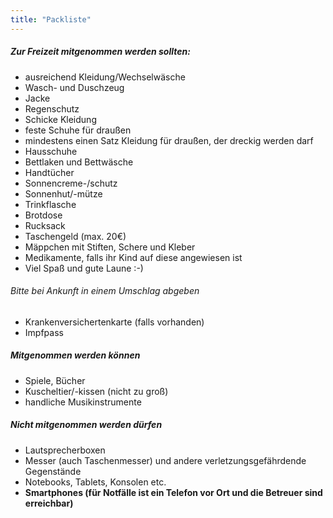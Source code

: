 ```yaml
---
title: "Packliste"
---
```

##### Zur Freizeit mitgenommen werden sollten:
* ausreichend Kleidung/Wechselwäsche
* Wasch- und Duschzeug
* Jacke
* Regenschutz
* Schicke Kleidung
* feste Schuhe für draußen
* mindestens einen Satz Kleidung für draußen, der dreckig werden darf
* Hausschuhe
* Bettlaken und Bettwäsche
* Handtücher
* Sonnencreme-/schutz
* Sonnenhut/-mütze
* Trinkflasche
* Brotdose
* Rucksack
* Taschengeld (max. 20€)
* Mäppchen mit Stiften, Schere und Kleber
* Medikamente, falls ihr Kind auf diese angewiesen ist
* Viel Spaß und gute Laune :-)
###### Bitte bei Ankunft in einem Umschlag abgeben
* Krankenversichertenkarte (falls vorhanden)
* Impfpass
##### Mitgenommen werden können
* Spiele, Bücher
* Kuscheltier/-kissen (nicht zu groß)
* handliche Musikinstrumente
##### Nicht mitgenommen werden dürfen
* Lautsprecherboxen
* Messer (auch Taschenmesser) und andere verletzungsgefährdende Gegenstände
* Notebooks, Tablets, Konsolen etc.
* **Smartphones (für Notfälle ist ein Telefon vor Ort und die Betreuer sind erreichbar)**